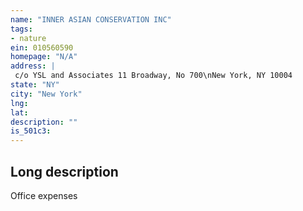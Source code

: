 ```yaml
---
name: "INNER ASIAN CONSERVATION INC"
tags:
- nature
ein: 010560590
homepage: "N/A"
address: |
 c/o YSL and Associates 11 Broadway, No 700\nNew York, NY 10004
state: "NY"
city: "New York"
lng: 
lat: 
description: ""
is_501c3: 
---
```


## Long description

Office expenses
